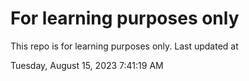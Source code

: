 # For learning purposes only
This repo is for learning purposes only.
Last updated at

Tuesday, August 15, 2023 7:41:19 AM

